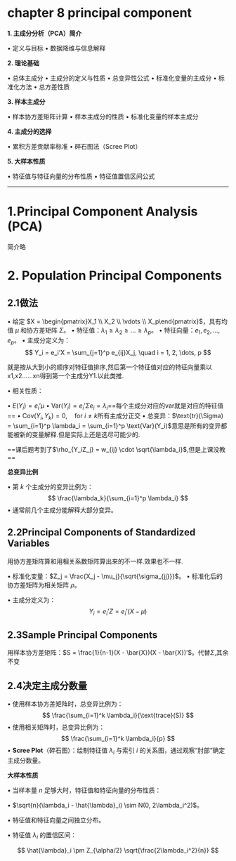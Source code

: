 
# chapter 8 principal component

**1. 主成分分析（PCA）简介**

• 定义与目标
• 数据降维与信息解释

**2. 理论基础**

• 总体主成分
• 主成分的定义与性质
• 总变异性公式
• 标准化变量的主成分
• 标准化方法
• 总方差性质

**3. 样本主成分**

• 样本协方差矩阵计算
• 样本主成分的性质
• 标准化变量的样本主成分

**4. 主成分的选择**

• 累积方差贡献率标准
• 碎石图法（Scree Plot）

**5. 大样本性质**

• 特征值与特征向量的分布性质
• 特征值置信区间公式

---

# **1.Principal Component Analysis (PCA)**

简介略

# **2. Population Principal Components**

## 2.1做法

• 给定 $X = \begin{pmatrix}X_1  \\ X_2  \\  \vdots  \\  X_p\end{pmatrix}$，具有均值 $\mu$ 和协方差矩阵 $\Sigma$。
• 特征值：$\lambda_1 \geq \lambda_2 \geq \dots \geq \lambda_p$。
• 特征向量：$e_1, e_2, \dots, e_p$。
• 主成分定义为：
$$ Y_i = e_i’X = \sum_{j=1}^p e_{ij}X_j, \quad i = 1, 2, \dots, p $$

就是按从大到小的顺序对特征值排序,然后第一个特征值对应的特征向量乘以x1,x2……xn得到第一个主成分Y1.以此类推.

• 相关性质：

• $E(Y_i) = e_i’\mu$
• $\text{Var}(Y_i) = e_i’\Sigma e_i = \lambda_i$==每个主成分对应的var就是对应的特征值==
• $\text{Cov}(Y_i, Y_k) = 0, \quad \text{for } i \neq k$所有主成分正交
• 总变异：$\text{tr}(\Sigma) = \sum_{i=1}^p \lambda_i = \sum_{i=1}^p \text{Var}(Y_i)$意思是所有的变异都能被新的变量解释.但是实际上还是选尽可能少的.

==课后题考到了$\rho_{Y_iZ_j} = w_{ij} \cdot \sqrt{\lambda_i}$,但是上课没教==



**总变异比例**

• 第 $k$ 个主成分的变异比例为：
$$ \frac{\lambda_k}{\sum_{i=1}^p \lambda_i} $$
• 通常前几个主成分能解释大部分变异。

## **2.2Principal Components of Standardized Variables**

用协方差矩阵算和用相关系数矩阵算出来的不一样.效果也不一样.

• 标准化变量：$Z_j = \frac{X_j - \mu_j}{\sqrt{\sigma_{jj}}}$。
• 标准化后的协方差矩阵为相关矩阵 $\rho$。

• 主成分定义为：
$$ Y_i = e_i’Z = e_i’(X - \mu) $$

## **2.3Sample Principal Components**

用样本协方差矩阵：$S = \frac{1}{n-1}(X - \bar{X})(X - \bar{X})’$。代替$\Sigma$,其余不变

## **2.4决定主成分数量**

• 使用样本协方差矩阵时，总变异比例为：
$$ \frac{\sum_{i=1}^k \lambda_i}{\text{trace}(S)} $$
• 使用相关矩阵时，总变异比例为：
$$ \frac{\sum_{i=1}^k \lambda_i}{p} $$
• **Scree Plot**（碎石图）：绘制特征值 $\lambda_i$ 与索引 $i$ 的关系图，通过观察“肘部”确定主成分数量。

**大样本性质**

  

• 当样本量 $n$ 足够大时，特征值和特征向量的分布性质：

• $\sqrt{n}(\lambda_i - \hat{\lambda}_i) \sim N(0, 2\lambda_i^2)$。

• 特征值和特征向量之间独立分布。

• 特征值 $\lambda_i$ 的置信区间：

$$ \hat{\lambda}_i \pm Z_{\alpha/2} \sqrt{\frac{2\lambda_i^2}{n}} $$
